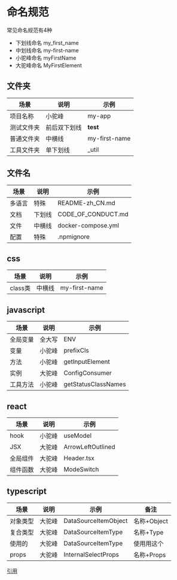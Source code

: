# 命名规范

常见命名规范有4种

* 下划线命名 my_first_name
* 中划线命名 my-first-name
* 小驼峰命名 myFirstName
* 大驼峰命名 MyFirstElement

## 文件夹

|场景|说明|示例|
|-|-|-|
|项目名称|小驼峰|my-app|
|测试文件夹|前后双下划线|__test__|
|普通文件夹|中横线|my-first-name|
|工具文件夹|单下划线|_util|






## 文件名

|场景|说明|示例|
|-|-|-|
|多语言|特殊|README-zh_CN.md|
|文档|下划线|CODE_OF_CONDUCT.md|
|文件|中横线|docker-compose.yml|
|配置|特殊|.npmignore|






## css

|场景|说明|示例|
|-|-|-|
|class类|中横线|my-first-name|




## javascript

|场景|说明|示例|
|-|-|-|
|全局变量|全大写|ENV|
|变量|小驼峰|prefixCls|
|方法|小驼峰|getInputElement|
|实例|大驼峰|ConfigConsumer|
|工具方法|小驼峰|getStatusClassNames|




## react

|场景|说明|示例|
|-|-|-|
|hook|小驼峰|useModel|
|JSX|大驼峰|ArrowLeftOutlined|
|全局组件|大驼峰|Header.tsx|
|组件函数|大驼峰|ModeSwitch|




## typescript

|场景|说明|示例|备注|
|-|-|-|-|
|对象类型|大驼峰|DataSourceItemObject|名称+Object|
|复合类型|大驼峰|DataSourceItemType|名称+Type|
|使用的|大驼峰|DataSourceItemType|使用用这个|
|props|大驼峰|InternalSelectProps|名称+Props|








[引用](https://blog.csdn.net/I\_fole\_you/article/details/117292267)
